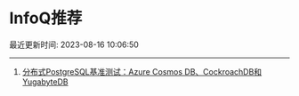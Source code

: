 # InfoQ推荐

最近更新时间: 2023-08-16 10:06:50

--- 
1. [分布式PostgreSQL基准测试：Azure Cosmos DB、CockroachDB和YugabyteDB](https://www.infoq.cn/article/0HLeJbIogjXgqZ8bbCJj) 
